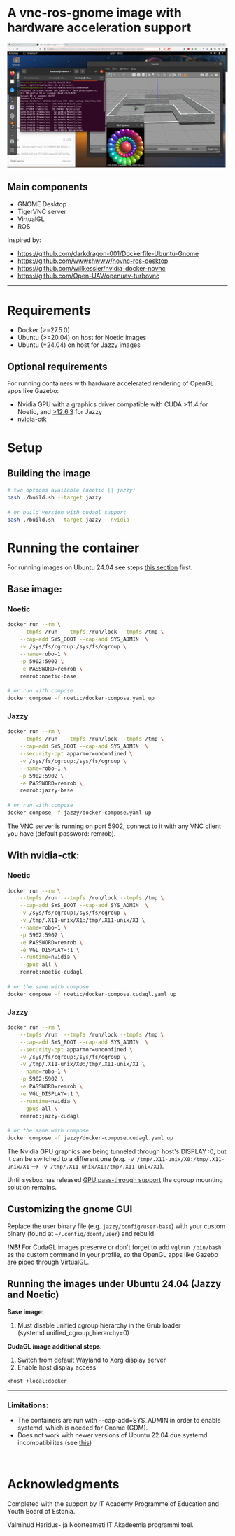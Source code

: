 # A vnc-ros-gnome image with hardware acceleration support

![GNOME ROS VNC](./assets/desktop.png)

## Main components

- GNOME Desktop
- TigerVNC server
- VirtualGL
- ROS

Inspired by:
- https://github.com/darkdragon-001/Dockerfile-Ubuntu-Gnome
- https://github.com/wwwshwww/novnc-ros-desktop
- https://github.com/willkessler/nvidia-docker-novnc
- https://github.com/Open-UAV/openuav-turbovnc

---
# Requirements
- Docker (>=27.5.0)
- Ubuntu (>=20.04) on host for Noetic images
- Ubuntu (=24.04) on host for Jazzy images

## Optional requirements
For running containers with hardware accelerated rendering of OpenGL apps like Gazebo:
- Nvidia GPU with a graphics driver compatible with CUDA >11.4 for Noetic, and [>12.6.3](https://docs.nvidia.com/cuda/cuda-toolkit-release-notes/index.html#id5) for Jazzy
- [nvidia-ctk](https://docs.nvidia.com/datacenter/cloud-native/container-toolkit/latest/install-guide.html)

# Setup

## Building the image

```bash
# two options available (noetic || jazzy)
bash ./build.sh --target jazzy

# or build version with cudagl support
bash ./build.sh --target jazzy --nvidia
```

# Running the container

For running images on Ubuntu 24.04 see steps [this section](#running-the-images-under-ubuntu-2404-jazzy-and-noetic) first.

## Base image:

### Noetic
```bash
docker run --rm \
	--tmpfs /run  --tmpfs /run/lock --tmpfs /tmp \
	--cap-add SYS_BOOT --cap-add SYS_ADMIN  \
	-v /sys/fs/cgroup:/sys/fs/cgroup \
	--name=robo-1 \
	-p 5902:5902 \
	-e PASSWORD=remrob \
	remrob:noetic-base

# or run with compose
docker compose -f noetic/docker-compose.yaml up
```

### Jazzy

```bash
docker run --rm \
	--tmpfs /run  --tmpfs /run/lock --tmpfs /tmp \
	--cap-add SYS_BOOT --cap-add SYS_ADMIN  \
	--security-opt apparmor=unconfined \
	-v /sys/fs/cgroup:/sys/fs/cgroup \
	--name=robo-1 \
	-p 5902:5902 \
	-e PASSWORD=remrob \
	remrob:jazzy-base

# or run with compose
docker compose -f jazzy/docker-compose.yaml up
```

The VNC server is running on port 5902, connect to it with any VNC client you have (default password: remrob).

## With nvidia-ctk:

### Noetic

```bash
docker run --rm \
	--tmpfs /run  --tmpfs /run/lock --tmpfs /tmp \
	--cap-add SYS_BOOT --cap-add SYS_ADMIN  \
	-v /sys/fs/cgroup:/sys/fs/cgroup \
	-v /tmp/.X11-unix/X1:/tmp/.X11-unix/X1 \
	--name=robo-1 \
	-p 5902:5902 \
	-e PASSWORD=remrob \
	-e VGL_DISPLAY=:1 \
	--runtime=nvidia \
	--gpus all \
	remrob:noetic-cudagl

# or the same with compose
docker compose -f noetic/docker-compose.cudagl.yaml up
```

### Jazzy
```bash
docker run --rm \
	--tmpfs /run  --tmpfs /run/lock --tmpfs /tmp \
	--cap-add SYS_BOOT --cap-add SYS_ADMIN  \
	--security-opt apparmor=unconfined \
	-v /sys/fs/cgroup:/sys/fs/cgroup \
	-v /tmp/.X11-unix/X0:/tmp/.X11-unix/X1 \
	--name=robo-1 \
	-p 5902:5902 \
	-e PASSWORD=remrob \
	-e VGL_DISPLAY=:1 \
	--runtime=nvidia \
	--gpus all \
	remrob:jazzy-cudagl

# or the same with compose
docker compose -f jazzy/docker-compose.cudagl.yaml up
```

The Nvidia GPU graphics are being tunneled through host's DISPLAY :0, but it can be switched to a different one (e.g. `-v /tmp/.X11-unix/X0:/tmp/.X11-unix/X1` --> `-v /tmp/.X11-unix/X1:/tmp/.X11-unix/X1`).

Until sysbox has released [GPU pass-through support](https://github.com/nestybox/sysbox/issues/50) the cgroup mounting solution remains.

## Customizing the gnome GUI

Replace the user binary file (e.g. `jazzy/config/user-base`) with your custom binary (found at `~/.config/dconf/user`) and rebuild.

**!NB!** For CudaGL images preserve or don't forget to add `vglrun /bin/bash` as the custom command in your profile, so the OpenGL apps like Gazebo are piped through VirtualGL.

## Running the images under Ubuntu 24.04 (Jazzy and Noetic)

**Base image:**
1) Must disable unified cgroup hierarchy in the Grub loader (systemd.unified_cgroup_hierarchy=0)

**CudaGL image additional steps:** 
1) Switch from default Wayland to Xorg display server
2) Enable host display access
```
xhost +local:docker
```

---

### Limitations:

- The containers are run with --cap-add=SYS_ADMIN in order to enable systemd, which is needed for Gnome (GDM).
- Does not work with newer versions of Ubuntu 22.04 due systemd incompatibilites (see [this](https://github.com/geerlingguy/docker-ubuntu2004-ansible/issues/18))

&nbsp;&nbsp;

# Acknowledgments

Completed with the support by IT Academy Programme of Education and Youth Board of Estonia.

Valminud Haridus- ja Noorteameti IT Akadeemia programmi toel.
